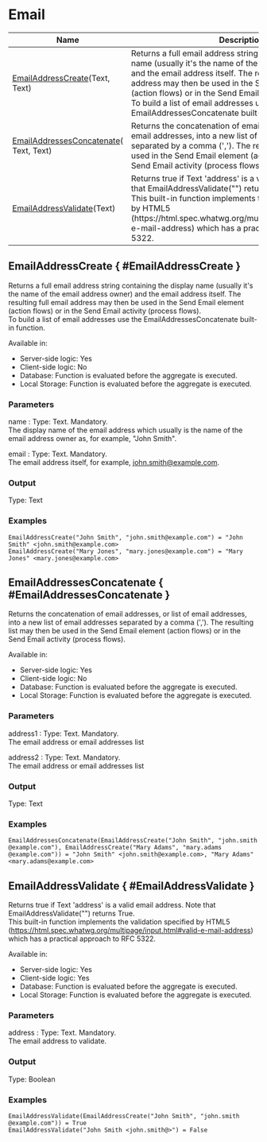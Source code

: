 ---
---

# Email

<table markdown="1">
<thead>
<tr>
<th>Name</th>
<th>Description</th>
</tr>
</thead>
<tbody>
<tr>
<td><a href="#EmailAddressCreate">EmailAddressCreate</a>(&#8203;Text, Text)</td>
<td>Returns a full email address string containing the display name (usually it's the name of the email address owner) and the email address itself. The resulting full email address may then be used in the Send Email element (action flows) or in the Send Email activity (process flows).<br/>To build a list of email addresses use the EmailAddressesConcatenate built-in function.</td>
</tr>
<tr>
<td><a href="#EmailAddressesConcatenate">EmailAddressesConcatenate</a>(&#8203;Text, Text)</td>
<td>Returns the concatenation of email addresses, or list of email addresses, into a new list of email addresses separated by a comma (','). The resulting list may then be used in the Send Email element (action flows) or in the Send Email activity (process flows).</td>
</tr>
<tr>
<td><a href="#EmailAddressValidate">EmailAddressValidate</a>(&#8203;Text)</td>
<td>Returns true if Text 'address' is a valid email address. Note that EmailAddressValidate("") returns True.<br/>This built-in function implements the validation specified by HTML5 (https://html.spec.whatwg.org/multipage/input.html#valid-e-mail-address) which has a practical approach to RFC 5322.</td>
</tr>
</tbody>
</table>

## EmailAddressCreate { #EmailAddressCreate }

Returns a full email address string containing the display name (usually it's the name of the email address owner) and the email address itself. The resulting full email address may then be used in the Send Email element (action flows) or in the Send Email activity (process flows).  
To build a list of email addresses use the EmailAddressesConcatenate built-in function.  

Available in:  

  * Server-side logic: Yes
  * Client-side logic: No
  * Database: Function is evaluated before the aggregate is executed.
  * Local Storage: Function is evaluated before the aggregate is executed.

### Parameters

name
:    Type: Text. Mandatory.  
The display name of the email address which usually is the name of the email address owner as, for example, "John Smith".

email
:    Type: Text. Mandatory.  
The email address itself, for example, john.smith@example.com.

### Output

Type: Text  

### Examples

```
EmailAddressCreate("John Smith", "john.smith​@​example.com") = "John Smith" <john.smith​@example.com>
EmailAddressCreate("Mary Jones", "mary.jones​@example.com") = "Mary Jones" <mary.jones​@example.com>
```

## EmailAddressesConcatenate { #EmailAddressesConcatenate }

Returns the concatenation of email addresses, or list of email addresses, into a new list of email addresses separated by a comma (','). The resulting list may then be used in the Send Email element (action flows) or in the Send Email activity (process flows).  

Available in:  

  * Server-side logic: Yes
  * Client-side logic: No
  * Database: Function is evaluated before the aggregate is executed.
  * Local Storage: Function is evaluated before the aggregate is executed.

### Parameters

address1
:    Type: Text. Mandatory.  
The email address or email addresses list

address2
:    Type: Text. Mandatory.  
The email address or email addresses list

### Output

Type: Text  

### Examples

```
EmailAddressesConcatenate(EmailAddressCreate("John Smith", "john.smith​@example.com"), EmailAddressCreate("Mary Adams", "mary.adams​@example.com")) = "John Smith" <john.smith​@example.com>, "Mary Adams" <mary.adams​@example.com>
```

## EmailAddressValidate { #EmailAddressValidate }

Returns true if Text 'address' is a valid email address. Note that EmailAddressValidate("") returns True.  
This built-in function implements the validation specified by HTML5 (https://html.spec.whatwg.org/multipage/input.html#valid-e-mail-address) which has a practical approach to RFC 5322.  

Available in:  

  * Server-side logic: Yes
  * Client-side logic: Yes
  * Database: Function is evaluated before the aggregate is executed.
  * Local Storage: Function is evaluated before the aggregate is executed.

### Parameters

address
:    Type: Text. Mandatory.  
The email address to validate.

### Output

Type: Boolean  

### Examples

```
EmailAddressValidate(EmailAddressCreate("John Smith", "john.smith​@example.com")) = True
EmailAddressValidate("John Smith <john.smith​@​>") = False
```

